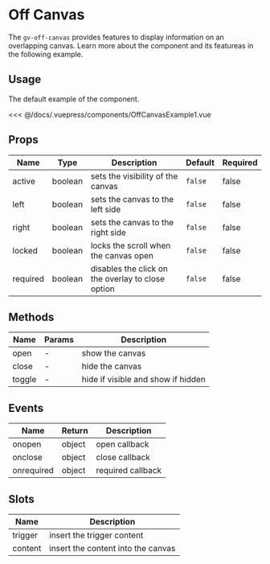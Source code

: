 # Off Canvas

The `gv-off-canvas` provides features to display information on an overlapping canvas. Learn more about the component and its featureas in the following example.

## Usage

The default example of the component.

<off-canvas-example-1 />

<<< @/docs/.vuepress/components/OffCanvasExample1.vue

## Props

| Name     |  Type   | Description                                       | Default | Required |
| -------- | :-----: | ------------------------------------------------- | ------- | -------- |
| active   | boolean | sets the visibility of the canvas                 | `false` | false    |
| left     | boolean | sets the canvas to the left side                  | `false` | false    |
| right    | boolean | sets the canvas to the right side                 | `false` | false    |
| locked   | boolean | locks the scroll when the canvas open             | `false` | false    |
| required | boolean | disables the click on the overlay to close option | `false` | false    |

## Methods

| Name   | Params | Description                        |
| ------ | ------ | ---------------------------------- |
| open   | -      | show the canvas                    |
| close  | -      | hide the canvas                    |
| toggle | -      | hide if visible and show if hidden |

## Events

| Name       | Return | Description       |
| ---------- | ------ | ----------------- |
| onopen     | object | open callback     |
| onclose    | object | close callback    |
| onrequired | object | required callback |

## Slots

| Name    | Description                        |
| ------- | ---------------------------------- |
| trigger | insert the trigger content         |
| content | insert the content into the canvas |
